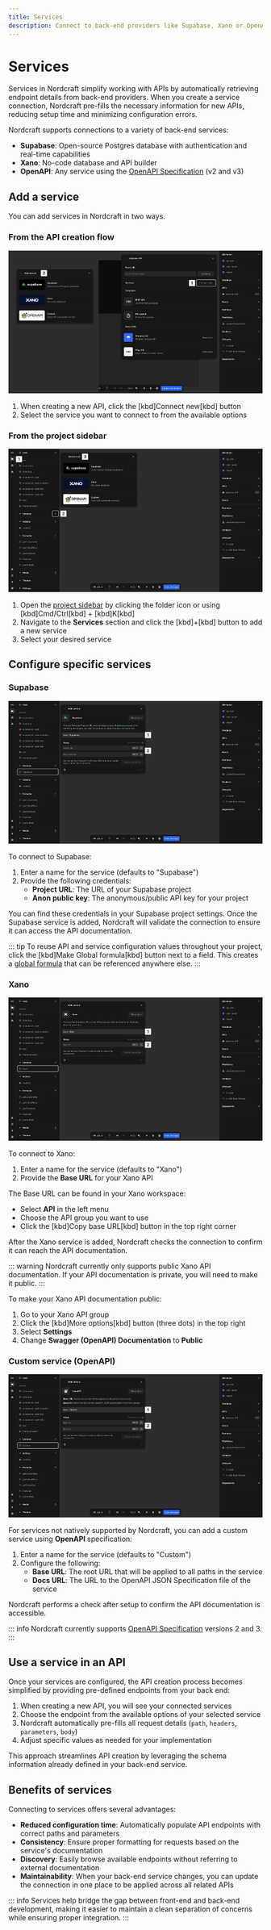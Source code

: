 ```yaml
---
title: Services
description: Connect to back-end providers like Supabase, Xano or OpenAPI-compliant services to automatically configure API endpoints in your Nordcraft project.
---
```


# Services

Services in Nordcraft simplify working with APIs by automatically retrieving endpoint details from back-end providers. When you create a service connection, Nordcraft pre-fills the necessary information for new APIs, reducing setup time and minimizing configuration errors.

Nordcraft supports connections to a variety of back-end services:

- **Supabase**: Open-source Postgres database with authentication and real-time capabilities
- **Xano**: No-code database and API builder
- **OpenAPI**: Any service using the [OpenAPI Specification](https://swagger.io/resources/open-api) (v2 and v3)

## Add a service

You can add services in Nordcraft in two ways.

### From the API creation flow

![Add a service from API panel|16/9](add-a-service-from-api-panel.webp)

1. When creating a new API, click the [kbd]Connect new[kbd] button
2. Select the service you want to connect to from the available options

### From the project sidebar

![Add a service from project sidebar|16/9](add-a-service-from-project-sidebar.webp)

1. Open the [project sidebar](/the-editor/project-sidebar) by clicking the folder icon or using [kbd]Cmd/Ctrl[kbd] + [kbd]K[kbd]
2. Navigate to the **Services** section and click the [kbd]+[kbd] button to add a new service
3. Select your desired service

## Configure specific services

### Supabase

![Configure Supabase service|16/9](configure-supabase-service.webp)

To connect to Supabase:

1. Enter a name for the service (defaults to "Supabase")
2. Provide the following credentials:
   - **Project URL**: The URL of your Supabase project
   - **Anon public key**: The anonymous/public API key for your project

You can find these credentials in your Supabase project settings. Once the Supabase service is added, Nordcraft will validate the connection to ensure it can access the API documentation.

::: tip
To reuse API and service configuration values throughout your project, click the [kbd]Make Global formula[kbd] button next to a field. This creates a [global formula](/formulas/global-formulas) that can be referenced anywhere else.
:::

### Xano

![Configure Xano service|16/9](configure-xano-service.webp)

To connect to Xano:

1. Enter a name for the service (defaults to "Xano")
2. Provide the **Base URL** for your Xano API

The Base URL can be found in your Xano workspace:

- Select **API** in the left menu
- Choose the API group you want to use
- Click the [kbd]Copy base URL[kbd] button in the top right corner

After the Xano service is added, Nordcraft checks the connection to confirm it can reach the API documentation.

::: warning
Nordcraft currently only supports public Xano API documentation. If your API documentation is private, you will need to make it public.
:::

To make your Xano API documentation public:

1. Go to your Xano API group
2. Click the [kbd]More options[kbd] button (three dots) in the top right
3. Select **Settings**
4. Change **Swagger (OpenAPI) Documentation** to **Public**

### Custom service (OpenAPI)

![Configure custom service|16/9](configure-custom-service.webp)

For services not natively supported by Nordcraft, you can add a custom service using **OpenAPI** specification:

1. Enter a name for the service (defaults to "Custom")
2. Configure the following:
   - **Base URL**: The root URL that will be applied to all paths in the service
   - **Docs URL**: The URL to the OpenAPI JSON Specification file of the service

Nordcraft performs a check after setup to confirm the API documentation is accessible.

::: info
Nordcraft currently supports [OpenAPI Specification](https://swagger.io/resources/open-api/) versions 2 and 3.
:::

## Use a service in an API

Once your services are configured, the API creation process becomes simplified by providing pre-defined endpoints from your back end:

1. When creating a new API, you will see your connected services
2. Choose the endpoint from the available options of your selected service
3. Nordcraft automatically pre-fills all request details (`path`, `headers`, `parameters`, `body`)
4. Adjust specific values as needed for your implementation

This approach streamlines API creation by leveraging the schema information already defined in your back-end service.

## Benefits of services

Connecting to services offers several advantages:

- **Reduced configuration time**: Automatically populate API endpoints with correct paths and parameters
- **Consistency**: Ensure proper formatting for requests based on the service's documentation
- **Discovery**: Easily browse available endpoints without referring to external documentation
- **Maintainability**: When your back-end service changes, you can update the connection in one place to be applied across all related APIs

::: info
Services help bridge the gap between front-end and back-end development, making it easier to maintain a clean separation of concerns while ensuring proper integration.
:::

